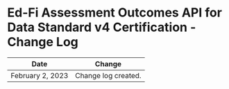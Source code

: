 # Ed-Fi Assessment Outcomes API for Data Standard v4 Certification - Change Log

| Date | Change |
|------|--------|
| February 2, 2023 | Change log created. |
